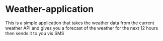 # Weather-application
This is a simple application that takes the weather data from the current weather API and gives you a forecast of the weather for the next 12 hours then sends it to you vis SMS 
